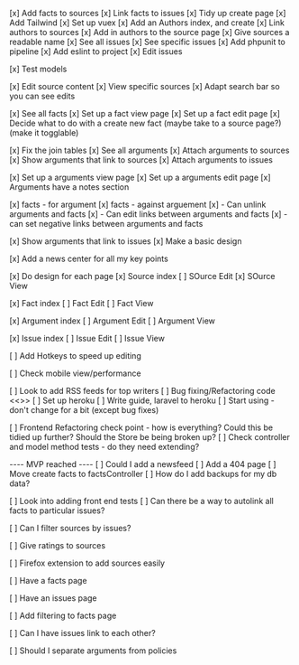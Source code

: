 [x] Add facts to sources
[x] Link facts to issues
[x] Tidy up create page
[x] Add Tailwind
[x] Set up vuex
[x] Add an Authors index, and create
[x] Link authors to sources
[x] Add in authors to the source page
[x] Give sources a readable name
[x] See all issues
[x] See specific issues
[x] Add phpunit to pipeline
[x] Add eslint to project
[x] Edit issues

[x] Test models

[x] Edit source content
[x] View specific sources
[x] Adapt search bar so you can see edits

[x] See all facts
[x] Set up a fact view page
[x] Set up a fact edit page
[x] Decide what to do with a create new fact (maybe take to a source page?) (make it togglable)

[x] Fix the join tables
[x] See all arguments
[x] Attach arguments to sources
[x] Show arguments that link to sources
[x] Attach arguments to issues

[x] Set up a arguments view page
[x] Set up a arguments edit page
[x] Arguments have a notes section

[x] facts - for argument
[x] facts - against arguement
[x] - Can unlink arguments and facts
[x] - Can edit links between arguments and facts
[x] - can set negative links between arguments and facts

[x] Show arguments that link to issues
[x] Make a basic design

[x] Add a news center for all my key points

[x] Do design for each page
[x] Source index
[ ] SOurce Edit
[x] SOurce View

[x] Fact index
[ ] Fact Edit
[ ] Fact View

[x] Argument index
[ ] Argument Edit
[ ] Argument View

[x] Issue index
[ ] Issue Edit
[ ] Issue View

[ ] Add Hotkeys to speed up editing

[ ] Check mobile view/performance

[ ] Look to add RSS feeds for top writers
[ ] Bug fixing/Refactoring code
<<<REMOVE REGISTER>>>
[ ] Set up heroku
[ ] Write guide, laravel to heroku
[ ] Start using - don't change for a bit (except bug fixes)

[ ] Frontend Refactoring check point - how is everything? Could this be tidied up further? Should the Store be being broken up?
[ ] Check controller and model method tests - do they need extending?

---- MVP reached ----
[ ] Could I add a newsfeed
[ ] Add a 404 page
[ ] Move create facts to factsController
[ ] How do I add backups for my db data?

[ ] Look into adding front end tests
[ ] Can there be a way to autolink all facts to particular issues?

[ ] Can I filter sources by issues?

[ ] Give ratings to sources

[ ] Firefox extension to add sources easily

[ ] Have a facts page

[ ] Have an issues page

[ ] Add filtering to facts page

[ ] Can I have issues link to each other?

[ ] Should I separate arguments from policies
